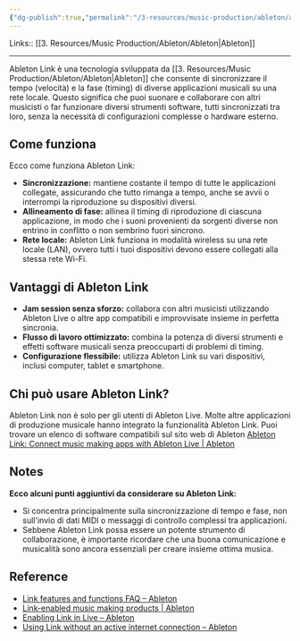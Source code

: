 ```yaml
---
{"dg-publish":true,"permalink":"/3-resources/music-production/ableton/ableton-link/"}
---
```


Links:: [[3. Resources/Music Production/Ableton/Ableton\|Ableton]]

---
Ableton Link è una tecnologia sviluppata da [[3. Resources/Music Production/Ableton/Ableton\|Ableton]] che consente di sincronizzare il tempo (velocità) e la fase (timing) di diverse applicazioni musicali su una rete locale. Questo significa che puoi suonare e collaborare con altri musicisti o far funzionare diversi strumenti software, tutti sincronizzati tra loro, senza la necessità di configurazioni complesse o hardware esterno.

## Come funziona

Ecco come funziona Ableton Link:

- **Sincronizzazione:** mantiene costante il tempo di tutte le applicazioni collegate, assicurando che tutto rimanga a tempo, anche se avvii o interrompi la riproduzione su dispositivi diversi.
- **Allineamento di fase:** allinea il timing di riproduzione di ciascuna applicazione, in modo che i suoni provenienti da sorgenti diverse non entrino in conflitto o non sembrino fuori sincrono.
- **Rete locale:** Ableton Link funziona in modalità wireless su una rete locale (LAN), ovvero tutti i tuoi dispositivi devono essere collegati alla stessa rete Wi-Fi.

## Vantaggi di Ableton Link

- **Jam session senza sforzo:** collabora con altri musicisti utilizzando Ableton Live o altre app compatibili e improvvisate insieme in perfetta sincronia.
- **Flusso di lavoro ottimizzato:** combina la potenza di diversi strumenti e effetti software musicali senza preoccuparti di problemi di timing.
- **Configurazione flessibile:** utilizza Ableton Link su vari dispositivi, inclusi computer, tablet e smartphone.

## Chi può usare Ableton Link?

Ableton Link non è solo per gli utenti di Ableton Live. Molte altre applicazioni di produzione musicale hanno integrato la funzionalità Ableton Link. Puoi trovare un elenco di software compatibili sul sito web di Ableton [Ableton Link: Connect music making apps with Ableton Live | Ableton](https://www.ableton.com/en/link/)

## Notes

**Ecco alcuni punti aggiuntivi da considerare su Ableton Link:**

- Si concentra principalmente sulla sincronizzazione di tempo e fase, non sull'invio di dati MIDI o messaggi di controllo complessi tra applicazioni.
- Sebbene Ableton Link possa essere un potente strumento di collaborazione, è importante ricordare che una buona comunicazione e musicalità sono ancora essenziali per creare insieme ottima musica.




## Reference

- [Link features and functions FAQ – Ableton](https://help.ableton.com/hc/en-us/articles/209776125-Link-features-and-functions-FAQ)
- [Link-enabled music making products | Ableton](https://www.ableton.com/en/link/products/)
- [Enabling Link in Live – Ableton](https://help.ableton.com/hc/en-us/articles/209072789-Enabling-Link-in-Live)
- [Using Link without an active internet connection – Ableton](https://help.ableton.com/hc/en-us/articles/360003279779-Using-Link-without-an-active-internet-connection)


